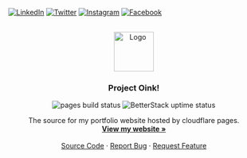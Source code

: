 [![LinkedIn][linkedin-shield]][linkedin-url]
[![Twitter][twitter-shield]][twitter-url]
[![Instagram][instagram-shield]][instagram-url]
[![Facebook][facebook-shield]][facebook-url]

<!-- PROJECT LOGO -->
<br/>
<div align="center">

  <a href="https://github.com/asa-masterson/project-oink">
    <img src="https://pigsare.pink/assets/openmoji-pig.svg" alt="Logo" width="80" height="80">
  </a>

<h3 align="center">Project Oink!</h3>
<img src="https://img.shields.io/endpoint?url=https://cloudflare-pages-badges.pigsarepink.workers.dev/?projectName=project-oink" alt="pages build status">
<img src="https://uptime.betterstack.com/status-badges/v1/monitor/s12n.svg" alt="BetterStack uptime status">
  <p align="center">
    The source for my portfolio website hosted by cloudflare pages.
    <br/>
    <a href="https://pigsare.pink"><strong>View my website »</strong></a>
    <br/>
    <br/>
    <a href="https://github.com/asa-masterson/project-oink">Source Code</a>
    ·
    <a href="https://github.com/asa-masterson/project-oink/issues">Report Bug</a>
    ·
    <a href="https://github.com/asa-masterson/project-oink/issues">Request Feature</a>
  </p>
</div>

<!-- MARKDOWN LINKS & IMAGES -->
<!-- https://www.markdownguide.org/basic-syntax/#reference-style-links -->

[linkedin-shield]: https://img.shields.io/badge/LinkedIn-0077B5?style=for-the-badge&logo=linkedin&logoColor=white
[linkedin-url]: https://linkedin.com/in/linkedin_username

[twitter-shield]: https://img.shields.io/badge/Twitter-1DA1F2?style=for-the-badge&logo=twitter&logoColor=white
[twitter-url]: https://linkedin.com/in/linkedin_username

[instagram-shield]: https://img.shields.io/badge/Instagram-E4405F?style=for-the-badge&logo=instagram&logoColor=white
[instagram-url]: https://linkedin.com/in/linkedin_username

[facebook-shield]: https://img.shields.io/badge/Facebook-1877F2?style=for-the-badge&logo=facebook&logoColor=white
[facebook-url]: https://linkedin.com/in/linkedin_username
